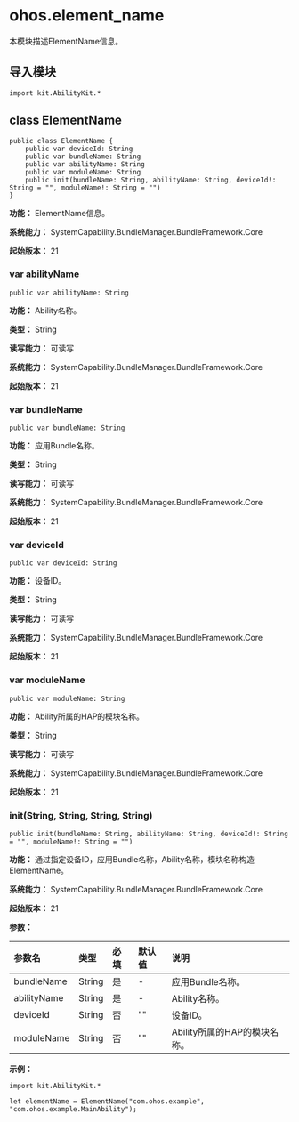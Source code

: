 # ohos.element_name

本模块描述ElementName信息。

## 导入模块

```cangjie
import kit.AbilityKit.*
```

## class ElementName

```cangjie
public class ElementName {
    public var deviceId: String
    public var bundleName: String
    public var abilityName: String
    public var moduleName: String
    public init(bundleName: String, abilityName: String, deviceId!: String = "", moduleName!: String = "")
}
```

**功能：** ElementName信息。

**系统能力：** SystemCapability.BundleManager.BundleFramework.Core

**起始版本：** 21

### var abilityName

```cangjie
public var abilityName: String
```

**功能：** Ability名称。

**类型：** String

**读写能力：** 可读写

**系统能力：** SystemCapability.BundleManager.BundleFramework.Core

**起始版本：** 21

### var bundleName

```cangjie
public var bundleName: String
```

**功能：** 应用Bundle名称。

**类型：** String

**读写能力：** 可读写

**系统能力：** SystemCapability.BundleManager.BundleFramework.Core

**起始版本：** 21

### var deviceId

```cangjie
public var deviceId: String
```

**功能：** 设备ID。

**类型：** String

**读写能力：** 可读写

**系统能力：** SystemCapability.BundleManager.BundleFramework.Core

**起始版本：** 21

### var moduleName

```cangjie
public var moduleName: String
```

**功能：** Ability所属的HAP的模块名称。

**类型：** String

**读写能力：** 可读写

**系统能力：** SystemCapability.BundleManager.BundleFramework.Core

**起始版本：** 21

### init(String, String, String, String)

```cangjie
public init(bundleName: String, abilityName: String, deviceId!: String = "", moduleName!: String = "")
```

**功能：** 通过指定设备ID，应用Bundle名称，Ability名称，模块名称构造ElementName。

**系统能力：** SystemCapability.BundleManager.BundleFramework.Core

**起始版本：** 21

**参数：**

|参数名|类型|必填|默认值|说明|
|:---|:---|:---|:---|:---|
|bundleName|String|是|-|应用Bundle名称。|
|abilityName|String|是|-|Ability名称。|
|deviceId|String|否|""|设备ID。|
|moduleName|String|否|""|Ability所属的HAP的模块名称。|

**示例：**

<!-- compile -->
```cangjie
import kit.AbilityKit.*

let elementName = ElementName("com.ohos.example", "com.ohos.example.MainAbility");
```
